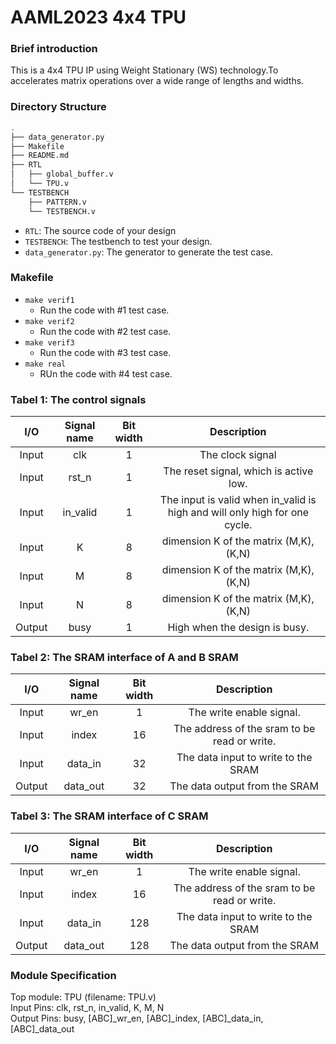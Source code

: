# AAML2023 4x4 TPU

### Brief introduction 
This is a 4x4 TPU IP using Weight Stationary (WS) technology.To accelerates matrix operations over a wide range of lengths and widths.

### Directory Structure
```bash
.
├── data_generator.py
├── Makefile
├── README.md
├── RTL
│   ├── global_buffer.v
│   └── TPU.v
└── TESTBENCH
    ├── PATTERN.v
    └── TESTBENCH.v
```

- `RTL`: The source code of your design
- `TESTBENCH`: The testbench to test your design.
- `data_generator.py`: The generator to generate the test case.


### Makefile
- `make verif1`
    - Run the code with #1 test case.
- `make verif2`
    - Run the code with #2 test case.
- `make verif3`
    - Run the code with #3 test case.
- `make real`
    - RUn the code with #4 test case.
 
### Tabel 1: The control signals

| I/O	| Signal name |	Bit width	| Description |
|:--:|:--:|:--:|:--:|
|Input	|clk	|1	|The clock signal
|Input	|rst_n	|1	|The reset signal, which is active low.
|Input	|in_valid	|1	|The input is valid when in_valid is high and will only high for one cycle.
|Input	|K	|8	|dimension K of the matrix (M,K), (K,N)
|Input	|M	|8	|dimension K of the matrix (M,K), (K,N)
|Input	|N	|8	|dimension K of the matrix (M,K), (K,N)
|Output	|busy	|1	|High when the design is busy.

### Tabel 2: The SRAM interface of A and B SRAM

| I/O	| Signal name |	Bit width	| Description |
|:--:|:--:|:--:|:--:|
|Input	|wr_en	|1	|The write enable signal.
|Input	|index	|16	|The address of the sram to be read or write.
|Input	|data_in	|32	|The data input to write to the SRAM
|Output	|data_out	|32	|The data output from the SRAM

### Tabel 3: The SRAM interface of C SRAM

| I/O	| Signal name |	Bit width	| Description |
|:--:|:--:|:--:|:--:|
|Input	|wr_en	|1	|The write enable signal.
|Input	|index	|16	|The address of the sram to be read or write.
|Input	|data_in	|128	|The data input to write to the SRAM
|Output	|data_out	|128	|The data output from the SRAM


### Module Specification
Top module: TPU (filename: TPU.v) <br>
Input Pins: clk, rst_n, in_valid, K, M, N <br>
Output Pins: busy, [ABC]_wr_en, [ABC]_index, [ABC]_data_in, [ABC]_data_out <br>


